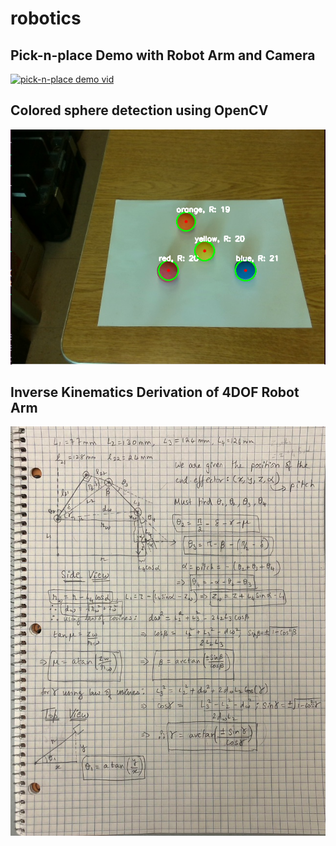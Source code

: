 # robotics
## Pick-n-place Demo with Robot Arm and Camera
[![pick-n-place demo vid](http://img.youtube.com/vi/TiHZh452sPY/0.jpg)](http://www.youtube.com/watch?v=TiHZh452sPY)

## Colored sphere detection using OpenCV
![alt text][logo]

[logo]: https://github.com/pranavathreya/robotics/blob/main/ball_detection_results.png "Sphere Detection Results"
## Inverse Kinematics Derivation of 4DOF Robot Arm
![alt text](https://github.com/pranavathreya/robotics/blob/main/ik_derivation.jpeg "Inverse Kinematics Derivation - 4DOF")
